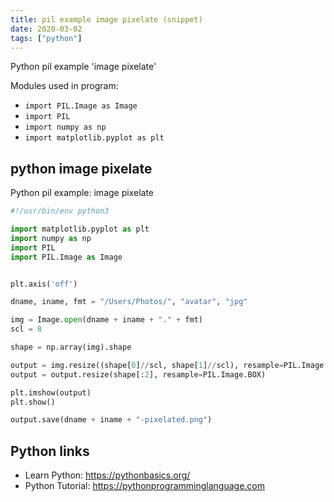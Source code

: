 ```yaml
---
title: pil example image pixelate (snippet)
date: 2020-03-02
tags: ["python"]
---
```

Python pil example 'image pixelate'


Modules used in program: 
* `import PIL.Image as Image`
* `import PIL`
* `import numpy as np`
* `import matplotlib.pyplot as plt`

## python image pixelate

Python pil example: image pixelate

```python
#!/usr/bin/env python3

import matplotlib.pyplot as plt
import numpy as np
import PIL
import PIL.Image as Image


plt.axis('off')

dname, iname, fmt = "/Users/Photos/", "avatar", "jpg"

img = Image.open(dname + iname + "." + fmt)
scl = 8

shape = np.array(img).shape

output = img.resize((shape[0]//scl, shape[1]//scl), resample=PIL.Image.LANCZOS)
output = output.resize(shape[:2], resample=PIL.Image.BOX)

plt.imshow(output)
plt.show()

output.save(dname + iname + "-pixelated.png")

```

## Python links

- Learn Python: https://pythonbasics.org/
- Python Tutorial: https://pythonprogramminglanguage.com
